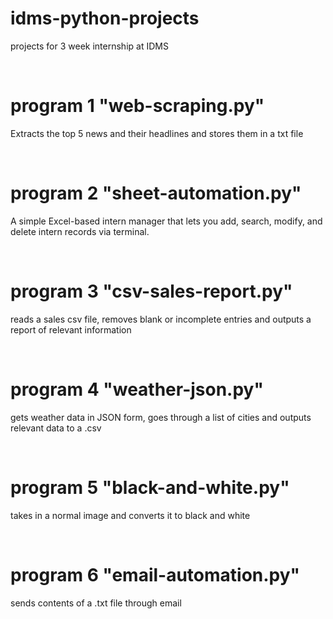 # idms-python-projects
projects for 3 week internship at IDMS

<br>

# program 1 "web-scraping.py"
Extracts the top 5 news and their headlines and stores them in a txt file

<br>

# program 2 "sheet-automation.py"
A simple Excel-based intern manager that lets you add, search, modify, and delete intern records via terminal.

<br>

# program 3 "csv-sales-report.py"
reads a sales csv file, removes blank or incomplete entries and outputs a report of relevant information

<br>

# program 4 "weather-json.py"
gets weather data in JSON form, goes through a list of cities and outputs relevant data to a .csv

<br>

# program 5 "black-and-white.py"
takes in a normal image and converts it to black and white

<br>

# program 6 "email-automation.py"
sends contents of a .txt file through email